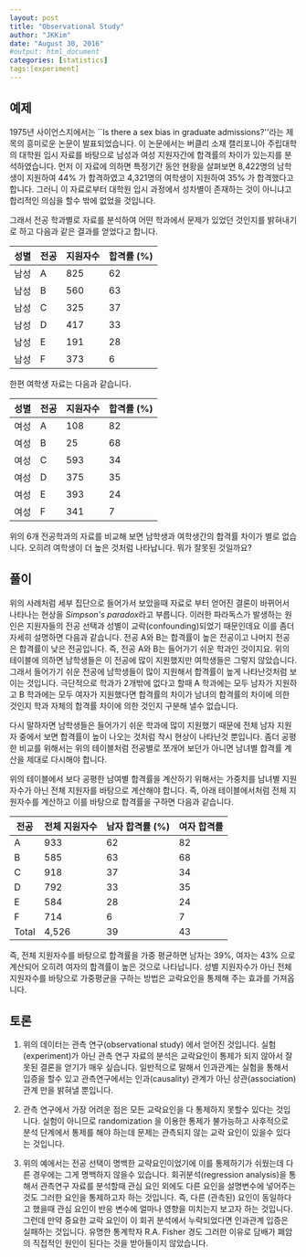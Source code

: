 ```yaml
---
layout: post 
title: "Observational Study"
author: "JKKim"
date: "August 30, 2016"
#output: html_document
categories: [statistics]
tags:[experiment]
---
```





## 예제 


1975년 사이언스지에서는 ``Is there a sex bias in graduate admissions?''라는 제목의 흥미로운 논문이 발표되었습니다. 이 논문에서는 버클리 소재 캘리포니아 주립대학의 대학원 입시 자료를 바탕으로 남성과 여성 지원자간에 합격률의 차이가 있는지를 분석하였습니다. 먼저 이 자료에 의하면 특정기간 동안 현황을 살펴보면 8,422명의 남학생이 지원하여 44% 가 합격하였고 4,321명의 여학생이 지원하여 35% 가 합격했다고 합니다. 그러니 이 자료로부터 대학원 입시 과정에서 성차별이 존재하는 것이 아니냐고 합리적인 의심을 할수 밖에 없었을 것입니다. 

그래서 전공 학과별로 자료를 분석하여 어떤 학과에서 문제가 있었던 것인지를 밝혀내기로 하고 다음과 같은 결과를 얻었다고 합니다. 


|성별 |전공     | 지원자수| 합격률 (%)|  
|-----| --------|---------|---------|
| 남성| A       | 825     | 62      |
| 남성| B       |560      | 63      |
| 남성| C       | 325     | 37      |
| 남성| D       | 417     | 33      | 
| 남성 | E      | 191     |  28     |
| 남성 | F      | 373     |   6     |


한편 여학생 자료는 다음과 같습니다. 

|성별 |전공     | 지원자수| 합격률 (%)|  
|-----| --------|---------|---------|
| 여성| A       | 108     |  82      |
| 여성| B       |  25      | 68      |
| 여성| C       | 593     |  34     |
| 여성| D       | 375     |  35      | 
| 여성 | E      | 393     |  24     |
| 여성 | F      | 341     |   7     |


위의 6개 전공학과의 자료를 비교해 보면 남학생과 여학생간의 합격률 차이가 별로 없습니다. 오히려 여학생이 더 높은 것처럼 나타납니다. 뭐가 잘못된 것일까요?

## 풀이  


위의 사례처럼 세부 집단으로 들어가서 보았을때 자료로 부터 얻어진 결론이 바뀌어서 나타나는 현상을 *Simpson's paradox*라고 부릅니다. 이러한 파라독스가 발생하는 원인은 지원자들의 전공 선택과 성별이 교락(confounding)되었기 때문인데요 이를 좀더 자세히 설명하면 다음과 같습니다. 전공 A와 B는 합격률이 높은 전공이고 나머지 전공은 합격률이 낮은 전공입니다. 즉, 전공 A와 B는 들어가기 쉬운 학과인 것이지요. 위의 테이블에 의하면 남학생들은 이 전공에 많이 지원했지만 여학생들은 그렇지 않았습니다.  그래서 들어가기 쉬운 전공에 남학생들이 많이 지원해서 합격률이 높게 나타난것처럼 보이는 것입니다. 극단적으로 학과가 2개밖에 없다고 할때 A 학과에는 모두 남자가 지원하고 B 학과에는 모두 여자가 지원했다면 합격률의 차이가 남녀의 합격률의 차이에 의한 것인지 학과 자체의 합격률 차이에 의한 것인지 구분해 낼수 없습니다. 




다시 말하자면 남학생들은 들어가기 쉬운 학과에 많이 지원했기 때문에 전체 남자 지원자 중에서 보면 합격률이 높이 나오는 것처럼 착시 현상이 나타난것 뿐입니다. 좀더 공평한 비교를 위해서는 위의 테이블처럼 전공별로 쪼개어 보던가 아니면 남녀별 합격률 계산을 제대로 다시해야 합니다. 

위의 테이블에서 보다 공평한 남여별 합격률을 계산하기 위해서는 가중치를 남녀별 지원자수가 아닌 전체 지원자를 바탕으로 계산해야 합니다. 즉, 아래 테이블에서처럼 전체 지원자수를 계산하고 이를 바탕으로 합격률을 구하면 다음과 같습니다. 



|전공 | 전체 지원자수| 남자 합격률 (%)| 여자 합격률 |  
| --------|---------|---------|----------|
| A       | 933   | 62      |  82 |
| B       | 585     | 63      | 68 |
| C       | 918     | 37      | 34 | 
| D       | 792     | 33      | 35 | 
| E      | 584    |  28     |  24 | 
| F      | 714     |   6     | 7 |
|Total   |4,526    | 39       | 43 | 

즉, 전체 지원자수를 바탕으로 합격률을 가중 평균하면 남자는 39%, 여자는 43% 으로 계산되어 오히려 여자의 합격률이 높은 것으로 나타납니다. 성별 지원자수가 아닌 전체 지원자수를 바탕으로 가중평균을 구하는 방법은 교락요인을 통제해 주는 효과를 가져옵니다. 

## 토론 

1. 위의 데이터는 관측 연구(observational study) 에서 얻어진 것입니다. 실험(experiment)가 아닌 관측 연구 자료의 분석은 교락요인이 통제가 되지 않아서 잘못된 결론을 얻기가 매우 싶습니다. 일반적으로 말해서 인과관계는 실험을 통해서 입증을 할수 있고 관측연구에서는 인과(causality) 관계가 아닌 상관(association) 관계 만을 밝혀낼 뿐입니다. 


2. 관측 연구에서 가장 어려운 점은 모든 교락요인을 다  통제하지 못할수 있다는 것입니다. 실험이 아니므로 randomization 을 이용한 통제가 불가능하고 사후적으로 분석 단계에서 통제를 해야 하는데 문제는 관측되지 않는 교락 요인이 있을수 있다는 것입니다. 

3. 위의 예에서는 전공 선택이 명백한 교략요인이었기에 이를 통제하기가 쉬웠는데 다른 경우에는 그게 명백하지 않을수 있습니다. 회귀분석(regression analysis)을 통해서 관측연구 자료를 분석할때 관심 요인 외에도 다른 요인을 설명변수에 넣어주는 것도 그러한 요인을 통제하고자 하는 것입니다. 즉, 다른 (관측된) 요인이 동일하다고 했을때 관심 요인이 반응 변수에 얼마나 영향을 미치는지 보고자 하는 것입니다. 그런데 만약 중요한 교락 요인이 이 회귀 분석에서 누락되었다면 인과관계 입증은 실패하는 것입니다. 유명한 통계학자 R.A. Fisher 경도 그러한 이유로 담배가 폐암의 직접적인 원인이 된다는 것을 받아들이지 않았습니다. 









